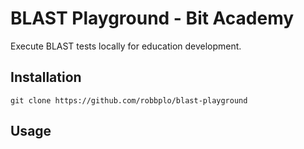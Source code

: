 # BLAST Playground - Bit Academy

Execute BLAST tests locally for education development.

## Installation
```shell
git clone https://github.com/robbplo/blast-playground
```

## Usage


